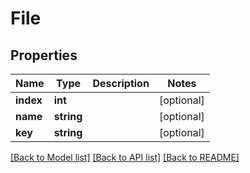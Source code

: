 # File

## Properties
Name | Type | Description | Notes
------------ | ------------- | ------------- | -------------
**index** | **int** |  | [optional] 
**name** | **string** |  | [optional] 
**key** | **string** |  | [optional] 

[[Back to Model list]](../README.md#documentation-for-models) [[Back to API list]](../README.md#documentation-for-api-endpoints) [[Back to README]](../README.md)



